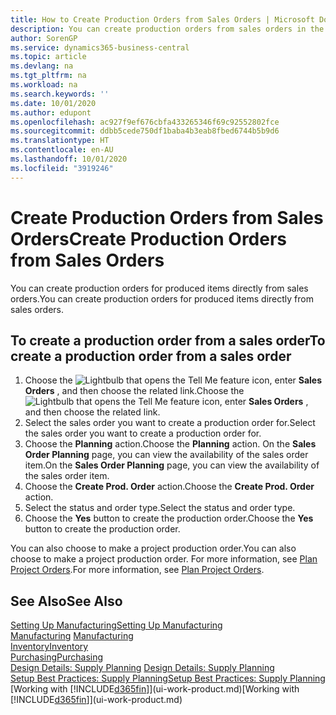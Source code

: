```yaml
---
title: How to Create Production Orders from Sales Orders | Microsoft Docs
description: You can create production orders from sales orders in the Sales & Marketing department.
author: SorenGP
ms.service: dynamics365-business-central
ms.topic: article
ms.devlang: na
ms.tgt_pltfrm: na
ms.workload: na
ms.search.keywords: ''
ms.date: 10/01/2020
ms.author: edupont
ms.openlocfilehash: ac927f9ef676cbfa433265346f69c92552802fce
ms.sourcegitcommit: ddbb5cede750df1baba4b3eab8fbed6744b5b9d6
ms.translationtype: HT
ms.contentlocale: en-AU
ms.lasthandoff: 10/01/2020
ms.locfileid: "3919246"
---
```

# <a name="create-production-orders-from-sales-orders"></a><span data-ttu-id="54107-103">Create Production Orders from Sales Orders</span><span class="sxs-lookup"><span data-stu-id="54107-103">Create Production Orders from Sales Orders</span></span>
<span data-ttu-id="54107-104">You can create production orders for produced items directly from sales orders.</span><span class="sxs-lookup"><span data-stu-id="54107-104">You can create production orders for produced items directly from sales orders.</span></span>  

## <a name="to-create-a-production-order-from-a-sales-order"></a><span data-ttu-id="54107-105">To create a production order from a sales order</span><span class="sxs-lookup"><span data-stu-id="54107-105">To create a production order from a sales order</span></span>  

1.  <span data-ttu-id="54107-106">Choose the ![Lightbulb that opens the Tell Me feature](media/ui-search/search_small.png "Tell me what you want to do") icon, enter **Sales Orders** , and then choose the related link.</span><span class="sxs-lookup"><span data-stu-id="54107-106">Choose the ![Lightbulb that opens the Tell Me feature](media/ui-search/search_small.png "Tell me what you want to do") icon, enter **Sales Orders** , and then choose the related link.</span></span>  
2.  <span data-ttu-id="54107-107">Select the sales order you want to create a production order for.</span><span class="sxs-lookup"><span data-stu-id="54107-107">Select the sales order you want to create a production order for.</span></span>  
3.  <span data-ttu-id="54107-108">Choose the **Planning** action.</span><span class="sxs-lookup"><span data-stu-id="54107-108">Choose the **Planning** action.</span></span> <span data-ttu-id="54107-109">On the **Sales Order Planning** page, you can view the availability of the sales order item.</span><span class="sxs-lookup"><span data-stu-id="54107-109">On the **Sales Order Planning** page, you can view the availability of the sales order item.</span></span>  
4.  <span data-ttu-id="54107-110">Choose the **Create Prod. Order** action.</span><span class="sxs-lookup"><span data-stu-id="54107-110">Choose the **Create Prod. Order** action.</span></span>  
5.  <span data-ttu-id="54107-111">Select the status and order type.</span><span class="sxs-lookup"><span data-stu-id="54107-111">Select the status and order type.</span></span>  
6.  <span data-ttu-id="54107-112">Choose the **Yes** button to create the production order.</span><span class="sxs-lookup"><span data-stu-id="54107-112">Choose the **Yes** button to create the production order.</span></span>

<span data-ttu-id="54107-113">You can also choose to make a project production order.</span><span class="sxs-lookup"><span data-stu-id="54107-113">You can also choose to make a project production order.</span></span> <span data-ttu-id="54107-114">For more information, see [Plan Project Orders](production-how-to-plan-project-orders.md).</span><span class="sxs-lookup"><span data-stu-id="54107-114">For more information, see [Plan Project Orders](production-how-to-plan-project-orders.md).</span></span>   

## <a name="see-also"></a><span data-ttu-id="54107-115">See Also</span><span class="sxs-lookup"><span data-stu-id="54107-115">See Also</span></span>  
[<span data-ttu-id="54107-116">Setting Up Manufacturing</span><span class="sxs-lookup"><span data-stu-id="54107-116">Setting Up Manufacturing</span></span>](production-configure-production-processes.md)  
<span data-ttu-id="54107-117">[Manufacturing](production-manage-manufacturing.md)  </span><span class="sxs-lookup"><span data-stu-id="54107-117">[Manufacturing](production-manage-manufacturing.md)  </span></span>  
[<span data-ttu-id="54107-118">Inventory</span><span class="sxs-lookup"><span data-stu-id="54107-118">Inventory</span></span>](inventory-manage-inventory.md)  
[<span data-ttu-id="54107-119">Purchasing</span><span class="sxs-lookup"><span data-stu-id="54107-119">Purchasing</span></span>](purchasing-manage-purchasing.md)  
<span data-ttu-id="54107-120">[Design Details: Supply Planning](design-details-supply-planning.md) </span><span class="sxs-lookup"><span data-stu-id="54107-120">[Design Details: Supply Planning](design-details-supply-planning.md) </span></span>  
[<span data-ttu-id="54107-121">Setup Best Practices: Supply Planning</span><span class="sxs-lookup"><span data-stu-id="54107-121">Setup Best Practices: Supply Planning</span></span>](setup-best-practices-supply-planning.md)  
<span data-ttu-id="54107-122">[Working with [!INCLUDE[d365fin](includes/d365fin_md.md)]](ui-work-product.md)</span><span class="sxs-lookup"><span data-stu-id="54107-122">[Working with [!INCLUDE[d365fin](includes/d365fin_md.md)]](ui-work-product.md)</span></span>
